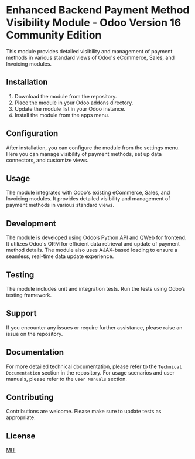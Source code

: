 # Enhanced Backend Payment Method Visibility Module - Odoo Version 16 Community Edition

This module provides detailed visibility and management of payment methods in various standard views of Odoo's eCommerce, Sales, and Invoicing modules.

## Installation

1. Download the module from the repository.
2. Place the module in your Odoo addons directory.
3. Update the module list in your Odoo instance.
4. Install the module from the apps menu.

## Configuration

After installation, you can configure the module from the settings menu. Here you can manage visibility of payment methods, set up data connectors, and customize views.

## Usage

The module integrates with Odoo's existing eCommerce, Sales, and Invoicing modules. It provides detailed visibility and management of payment methods in various standard views.

## Development

The module is developed using Odoo’s Python API and QWeb for frontend. It utilizes Odoo's ORM for efficient data retrieval and update of payment method details. The module also uses AJAX-based loading to ensure a seamless, real-time data update experience.

## Testing

The module includes unit and integration tests. Run the tests using Odoo’s testing framework.

## Support

If you encounter any issues or require further assistance, please raise an issue on the repository.

## Documentation

For more detailed technical documentation, please refer to the `Technical Documentation` section in the repository. For usage scenarios and user manuals, please refer to the `User Manuals` section.

## Contributing

Contributions are welcome. Please make sure to update tests as appropriate.

## License

[MIT](https://choosealicense.com/licenses/mit/)